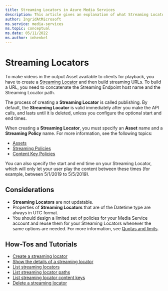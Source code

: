 ```yaml
---
title: Streaming Locators in Azure Media Services
description: This article gives an explanation of what Streaming Locators are, and how they are used by Azure Media Services.
author: IngridAtMicrosoft
ms.service: media-services
ms.topic: conceptual
ms.date: 05/11/2022
ms.author: inhenkel
---
```


# Streaming Locators

To make videos in the output Asset available to clients for playback, you have to create a [Streaming Locator](/rest/api/media/streaminglocators) and then build streaming URLs. To build a URL, you need to concatenate the Streaming Endpoint host name and the Streaming Locator path.

The process of creating a **Streaming Locator** is called publishing. By default, the **Streaming Locator** is valid immediately after you make the API calls, and lasts until it is deleted, unless you configure the optional start and end times.

When creating a **Streaming Locator**, you must specify an **Asset** name and a **Streaming Policy** name. For more information, see the following topics:

* [Assets](assets-concept.md)
* [Streaming Policies](stream-streaming-policy-concept.md)
* [Content Key Policies](drm-content-key-policy-concept.md)

You can also specify the start and end time on your Streaming Locator, which will only let your user play the content between these times (for example, between 5/1/2019 to 5/5/2019).

## Considerations

- **Streaming Locators** are not updatable.
- Properties of **Streaming Locators** that are of the Datetime type are always in UTC format.
- You should design a limited set of policies for your Media Service account and reuse them for your Streaming Locators whenever the same options are needed. For more information, see [Quotas and limits](limits-quotas-constraints-reference.md).

## How-Tos and Tutorials

- [Create a streaming locator](/streaming-locator-create-how-to?amspage=stream-streaming-locators-concept)
- [Show the details of a streaming locator](streaming-locator-show-how-to.md?amspage=stream-streaming-locators-concept)
- [List streaming locators](streaming-locator-list-how-to.md?amspage=stream-streaming-locators-concept)
- [List streaming locator paths](streaming-locator-list-paths-how-to.md?amspage=stream-streaming-locators-concept)
- [List streaming locator content keys](streaming-locator-list-content-keys-how-to.md?amspage=stream-streaming-locators-concept)
- [Delete a streaming locator](streaming-locator-delete-how-to.md?amspage=stream-streaming-locators-concept)
